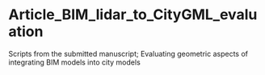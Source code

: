 # Article_BIM_lidar_to_CityGML_evaluation
Scripts from the submitted manuscript; Evaluating geometric aspects of integrating BIM models into city models 
